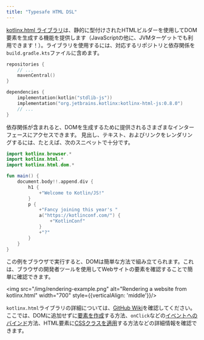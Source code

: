 ```yaml
---
title: "Typesafe HTML DSL"
---
```

[kotlinx.html ライブラリ](https://www.github.com/kotlin/kotlinx.html)は、静的に型付けされたHTMLビルダーを使用してDOM要素を生成する機能を提供します（JavaScriptの他に、JVMターゲットでも利用できます！）。ライブラリを使用するには、対応するリポジトリと依存関係を`build.gradle.kts`ファイルに含めます。

```kotlin
repositories {
    // ...
    mavenCentral()
}

dependencies {
    implementation(kotlin("stdlib-js"))
    implementation("org.jetbrains.kotlinx:kotlinx-html-js:0.8.0")
    // ...
}
```

依存関係が含まれると、DOMを生成するために提供されるさまざまなインターフェースにアクセスできます。
見出し、テキスト、およびリンクをレンダリングするには、たとえば、次のスニペットで十分です。

```kotlin
import kotlinx.browser.*
import kotlinx.html.*
import kotlinx.html.dom.*

fun main() {
    document.body!!.append.div {
        h1 {
            +"Welcome to Kotlin/JS!"
        }
        p {
            +"Fancy joining this year's "
            a("https://kotlinconf.com/") {
                +"KotlinConf"
            }
            +"?"
        }
    }
}
```

この例をブラウザで実行すると、DOMは簡単な方法で組み立てられます。これは、ブラウザの開発者ツールを使用してWebサイトの要素を確認することで簡単に確認できます。

<img src="/img/rendering-example.png" alt="Rendering a website from kotlinx.html" width="700" style={{verticalAlign: 'middle'}}/>

`kotlinx.html`ライブラリの詳細については、[GitHub Wiki](https://github.com/Kotlin/kotlinx.html/wiki/Getting-started)を確認してください。ここでは、DOMに追加せずに[要素を作成](https://github.com/Kotlin/kotlinx.html/wiki/DOM-trees)する方法、`onClick`などの[イベントへのバインド](https://github.com/Kotlin/kotlinx.html/wiki/Events)方法、HTML要素に[CSSクラスを適用](https://github.com/Kotlin/kotlinx.html/wiki/Elements-CSS-classes)する方法などの詳細情報を確認できます。